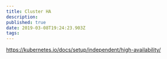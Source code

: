 ```yaml
---
title: Cluster HA
description: 
published: true
date: 2019-03-08T19:24:23.903Z
tags: 
---
```


https://kubernetes.io/docs/setup/independent/high-availability/